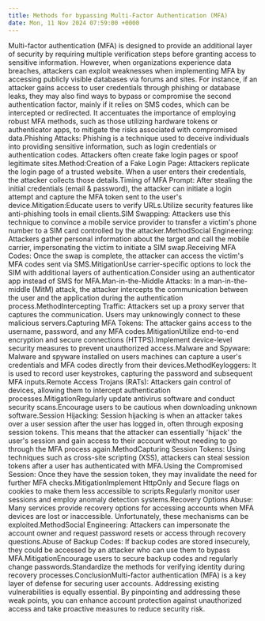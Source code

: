 ```yaml
---
title: Methods for bypassing Multi-Factor Authentication (MFA)
date: Mon, 11 Nov 2024 07:59:00 +0000
---
```

Multi-factor authentication (MFA) is designed to provide an additional layer of security by requiring multiple verification steps before granting access to sensitive information. However, when organizations experience data breaches, attackers can exploit weaknesses when implementing MFA by accessing publicly visible databases via forums and sites. For instance, if an attacker gains access to user credentials through phishing or database leaks, they may also find ways to bypass or compromise the second authentication factor, mainly if it relies on SMS codes, which can be intercepted or redirected. It accentuates the importance of employing robust MFA methods, such as those utilizing hardware tokens or authenticator apps, to mitigate the risks associated with compromised data.Phishing Attacks: Phishing is a technique used to deceive individuals into providing sensitive information, such as login credentials or authentication codes. Attackers often create fake login pages or spoof legitimate sites.Method:Creation of a Fake Login Page: Attackers replicate the login page of a trusted website. When a user enters their credentials, the attacker collects those details.Timing of MFA Prompt: After stealing the initial credentials (email & password), the attacker can initiate a login attempt and capture the MFA token sent to the user's device.Mitigation:Educate users to verify URLs.Utilize security features like anti-phishing tools in email clients.SIM Swapping: Attackers use this technique to convince a mobile service provider to transfer a victim's phone number to a SIM card controlled by the attacker.MethodSocial Engineering: Attackers gather personal information about the target and call the mobile carrier, impersonating the victim to initiate a SIM swap.Receiving MFA Codes: Once the swap is complete, the attacker can access the victim's MFA codes sent via SMS.MitigationUse carrier-specific options to lock the SIM with additional layers of authentication.Consider using an authenticator app instead of SMS for MFA.Man-in-the-Middle Attacks: In a man-in-the-middle (MitM) attack, the attacker intercepts the communication between the user and the application during the authentication process.MethodIntercepting Traffic: Attackers set up a proxy server that captures the communication. Users may unknowingly connect to these malicious servers.Capturing MFA Tokens: The attacker gains access to the username, password, and any MFA codes.MitigationUtilize end-to-end encryption and secure connections (HTTPS).Implement device-level security measures to prevent unauthorized access.Malware and Spyware: Malware and spyware installed on users machines can capture a user's credentials and MFA codes directly from their devices.MethodKeyloggers: It is used to record user keystrokes, capturing the password and subsequent MFA inputs.Remote Access Trojans (RATs): Attackers gain control of devices, allowing them to intercept authentication processes.MitigationRegularly update antivirus software and conduct security scans.Encourage users to be cautious when downloading unknown software.Session Hijacking: Session hijacking is when an attacker takes over a user session after the user has logged in, often through exposing session tokens. This means that the attacker can essentially 'hijack' the user's session and gain access to their account without needing to go through the MFA process again.MethodCapturing Session Tokens: Using techniques such as cross-site scripting (XSS), attackers can steal session tokens after a user has authenticated with MFA.Using the Compromised Session: Once they have the session token, they may invalidate the need for further MFA checks.MitigationImplement HttpOnly and Secure flags on cookies to make them less accessible to scripts.Regularly monitor user sessions and employ anomaly detection systems.Recovery Options Abuse: Many services provide recovery options for accessing accounts when MFA devices are lost or inaccessible. Unfortunately, these mechanisms can be exploited.MethodSocial Engineering: Attackers can impersonate the account owner and request password resets or access through recovery questions.Abuse of Backup Codes: If backup codes are stored insecurely, they could be accessed by an attacker who can use them to bypass MFA.MitigationEncourage users to secure backup codes and regularly change passwords.Standardize the methods for verifying identity during recovery processes.ConclusionMulti-factor authentication (MFA) is a key layer of defense for securing user accounts. Addressing existing vulnerabilities is equally essential. By pinpointing and addressing these weak points, you can enhance account protection against unauthorized access and take proactive measures to reduce security risk.